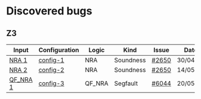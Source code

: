 # Discovered bugs
## Z3
| Input                  | Configuration            | Logic | Kind      | Issue                                                                       | Date     |
|------------------------|--------------------------|-------|-----------|-----------------------------------------------------------------------------|----------|
| [NRA 1](z3/nra-1.smt2) | [config-1](config-1.txt) | NRA   | Soundness | [#2650](https://github.com/Z3Prover/z3/issues/2650#issuecomment-1113448263) | 30/04/22 |
| [NRA 2](z3/nra-2.smt2) | [config-2](config-2.txt) | NRA   | Soundness | [#2650](https://github.com/Z3Prover/z3/issues/2650#issuecomment-1126688235) | 14/05/22 |
| [QF_NRA 1](z3/qf_nra-1.smt2) | [config-3](config-3.txt) | QF_NRA | Segfault | [#6044](https://github.com/Z3Prover/z3/issues/6044)                   | 20/05/22 |

